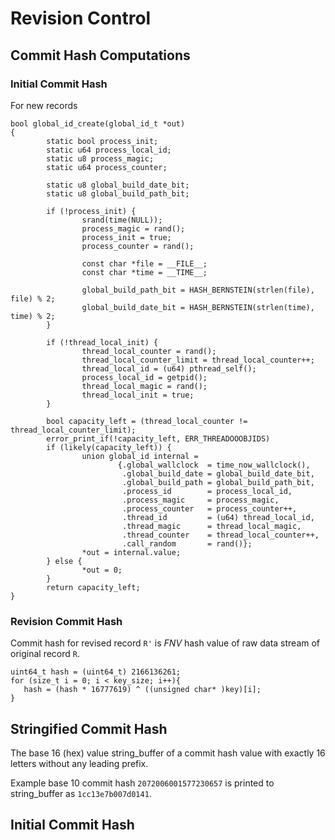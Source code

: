 # Revision Control

## Commit Hash Computations

### Initial Commit Hash

For new records

```
bool global_id_create(global_id_t *out)
{
        static bool process_init;
        static u64 process_local_id;
        static u8 process_magic;
        static u64 process_counter;

        static u8 global_build_date_bit;
        static u8 global_build_path_bit;

        if (!process_init) {
                srand(time(NULL));
                process_magic = rand();
                process_init = true;
                process_counter = rand();

                const char *file = __FILE__;
                const char *time = __TIME__;

                global_build_path_bit = HASH_BERNSTEIN(strlen(file), file) % 2;
                global_build_date_bit = HASH_BERNSTEIN(strlen(time), time) % 2;
        }

        if (!thread_local_init) {
                thread_local_counter = rand();
                thread_local_counter_limit = thread_local_counter++;
                thread_local_id = (u64) pthread_self();
                process_local_id = getpid();
                thread_local_magic = rand();
                thread_local_init = true;
        }

        bool capacity_left = (thread_local_counter != thread_local_counter_limit);
        error_print_if(!capacity_left, ERR_THREADOOOBJIDS)
        if (likely(capacity_left)) {
                union global_id internal =
                        {.global_wallclock  = time_now_wallclock(), 
                         .global_build_date = global_build_date_bit, 
                         .global_build_path = global_build_path_bit, 
                         .process_id        = process_local_id, 
                         .process_magic     = process_magic, 
                         .process_counter   = process_counter++, 
                         .thread_id         = (u64) thread_local_id, 
                         .thread_magic      = thread_local_magic, 
                         .thread_counter    = thread_local_counter++, 
                         .call_random       = rand()};
                *out = internal.value;
        } else {
                *out = 0;
        }
        return capacity_left;
}
``` 

### Revision Commit Hash

Commit hash for revised record `R'` is _FNV_ hash value of raw data stream of original record `R`.

```
uint64_t hash = (uint64_t) 2166136261;
for (size_t i = 0; i < key_size; i++){
   hash = (hash * 16777619) ^ ((unsigned char* )key)[i];
}
```

## Stringified Commit Hash

The base 16 (hex) value string_buffer of a commit hash value with exactly 16 letters without any leading prefix.

Example base 10 commit hash `2072006001577230657` is printed to string_buffer as `1cc13e7b007d0141`.

## Initial Commit Hash



